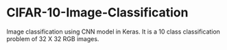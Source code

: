 # CIFAR-10-Image-Classification
Image classification using CNN model in Keras. It is a 10 class classification problem of 32 X 32 RGB images.
